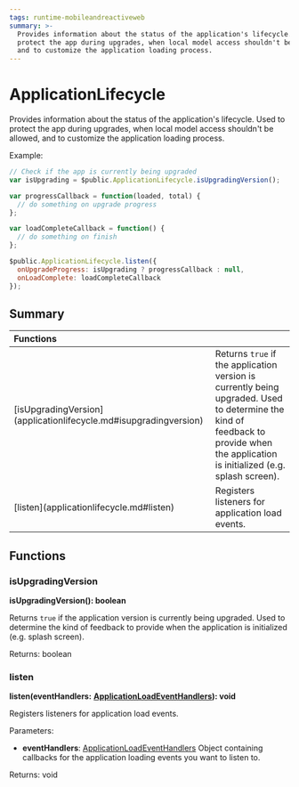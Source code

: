 ```yaml
---
tags: runtime-mobileandreactiveweb
summary: >-
  Provides information about the status of the application's lifecycle. Used to
  protect the app during upgrades, when local model access shouldn't be allowed,
  and to customize the application loading process.
---
```


# ApplicationLifecycle

Provides information about the status of the application's lifecycle. Used to protect the app during upgrades, when local model access shouldn't be allowed, and to customize the application loading process.

Example:

```javascript
// Check if the app is currently being upgraded
var isUpgrading = $public.ApplicationLifecycle.isUpgradingVersion();

var progressCallback = function(loaded, total) {
  // do something on upgrade progress
};

var loadCompleteCallback = function() {
  // do something on finish
};

$public.ApplicationLifecycle.listen({
  onUpgradeProgress: isUpgrading ? progressCallback : null,
  onLoadComplete: loadCompleteCallback
});
```

## Summary

| Functions |  |
| :--- | :--- |
| \[isUpgradingVersion\]\(applicationlifecycle.md\#isupgradingversion\) |  Returns `true` if the application version is currently being upgraded. Used to determine the kind of feedback to provide when the application is initialized \(e.g. splash screen\). |
| \[listen\]\(applicationlifecycle.md\#listen\) |  Registers listeners for application load events. |

## Functions

### isUpgradingVersion

**isUpgradingVersion\(\): boolean**

Returns `true` if the application version is currently being upgraded. Used to determine the kind of feedback to provide when the application is initialized \(e.g. splash screen\).

Returns: boolean

### listen

**listen\(eventHandlers:** [**ApplicationLoadEventHandlers**](../#applicationloadeventhandlers)**\): void**

Registers listeners for application load events.

Parameters:

* **eventHandlers**: [ApplicationLoadEventHandlers](../#applicationloadeventhandlers)  Object containing callbacks for the application loading events you want to listen to.

Returns: void

